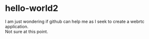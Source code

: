 # hello-world2
I am just wondering if github can help me as I seek to create a webrtc application.  
Not sure at this point.  
